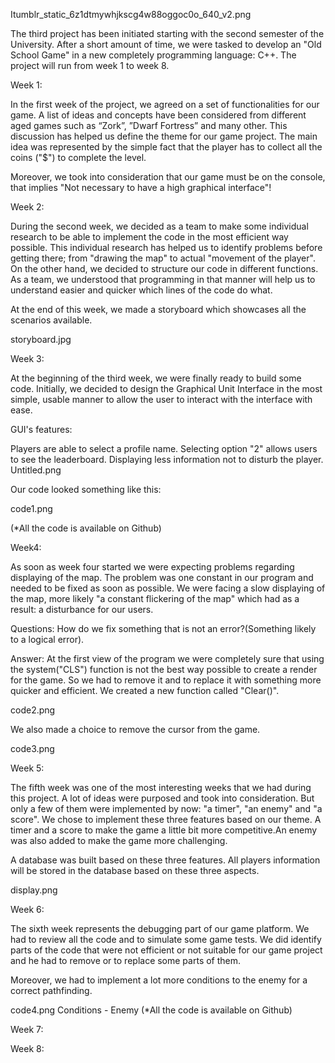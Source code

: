 Itumblr_static_6z1dtmywhjkscg4w88oggoc0o_640_v2.png

The third project has been initiated starting with the second semester of the University. After a short amount of time, we were tasked to develop an "Old School Game" in a new completely programming language: C++. The project will run from week 1 to week 8.

Week 1:

In the first week of the project, we agreed on a set of functionalities for our game. A list of ideas and concepts have been considered from different aged games such as “Zork”, ”Dwarf Fortress” and many other. This discussion has helped us define the theme for our game project. The main idea was represented by the simple fact that the player has to collect all the coins ("$") to complete the level.

Moreover, we took into consideration that our game must be on the console, that implies "Not necessary to have a high graphical interface"!

Week 2:

During the second week, we decided as a team to make some individual research to be able to implement the code in the most efficient way possible. This individual research has helped us to identify problems before getting there; from "drawing the map" to actual "movement of the player". On the other hand, we decided to structure our code in different functions. As a team, we understood that programming in that manner will help us to understand easier and quicker which lines of the code do what.

At the end of this week, we made a storyboard which showcases all the scenarios available.

storyboard.jpg

Week 3:

At the beginning of the third week, we were finally ready to build some code. Initially, we decided to design the Graphical Unit Interface in the most simple, usable manner to allow the user to interact with the interface with ease.

GUI's features:

Players are able to select a profile name.
Selecting option "2" allows users to see the leaderboard.
Displaying less information not to disturb the player.
Untitled.png

Our code looked something like this:

code1.png

(*All the code is available on Github)

Week4:

As soon as week four started we were expecting problems regarding displaying of the map. The problem was one constant in our program and needed to be fixed as soon as possible. We were facing a slow displaying of the map, more likely "a constant flickering of the map" which had as a result: a disturbance for our users.

Questions: How do we fix something that is not an error?(Something likely to a logical error).

Answer: At the first view of the program we were completely sure that using the system("CLS") function is not the best way possible to create a render for the game. So we had to remove it and to replace it with something more quicker and efficient. We created a new function called "Clear()".

code2.png

We also made a choice to remove the cursor from the game.

code3.png

Week 5:

The fifth week was one of the most interesting weeks that we had during this project. A lot of ideas were purposed and took into consideration. But only a few of them were implemented by now: "a timer", "an enemy" and "a score". We chose to implement these three features based on our theme. A timer and a score to make the game a little bit more competitive.An enemy was also added to make the game more challenging.

A database was built based on these three features. All players information will be stored in the database based on these three aspects.

display.png

Week 6:

The sixth week represents the debugging part of our game platform. We had to review all the code and to simulate some game tests. We did identify parts of the code that were not efficient or not suitable for our game project and he had to remove or to replace some parts of them.

Moreover, we had to implement a lot more conditions to the enemy for a correct pathfinding.

code4.png
Conditions - Enemy
(*All the code is available on Github)



Week 7:





Week 8:
